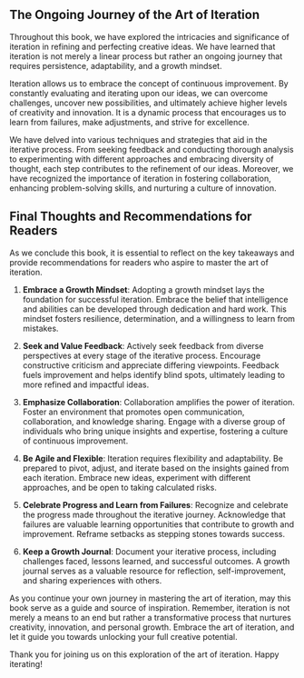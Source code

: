 

The Ongoing Journey of the Art of Iteration
-------------------------------------------

Throughout this book, we have explored the intricacies and significance of iteration in refining and perfecting creative ideas. We have learned that iteration is not merely a linear process but rather an ongoing journey that requires persistence, adaptability, and a growth mindset.

Iteration allows us to embrace the concept of continuous improvement. By constantly evaluating and iterating upon our ideas, we can overcome challenges, uncover new possibilities, and ultimately achieve higher levels of creativity and innovation. It is a dynamic process that encourages us to learn from failures, make adjustments, and strive for excellence.

We have delved into various techniques and strategies that aid in the iterative process. From seeking feedback and conducting thorough analysis to experimenting with different approaches and embracing diversity of thought, each step contributes to the refinement of our ideas. Moreover, we have recognized the importance of iteration in fostering collaboration, enhancing problem-solving skills, and nurturing a culture of innovation.

Final Thoughts and Recommendations for Readers
----------------------------------------------

As we conclude this book, it is essential to reflect on the key takeaways and provide recommendations for readers who aspire to master the art of iteration.

1. **Embrace a Growth Mindset**: Adopting a growth mindset lays the foundation for successful iteration. Embrace the belief that intelligence and abilities can be developed through dedication and hard work. This mindset fosters resilience, determination, and a willingness to learn from mistakes.

2. **Seek and Value Feedback**: Actively seek feedback from diverse perspectives at every stage of the iterative process. Encourage constructive criticism and appreciate differing viewpoints. Feedback fuels improvement and helps identify blind spots, ultimately leading to more refined and impactful ideas.

3. **Emphasize Collaboration**: Collaboration amplifies the power of iteration. Foster an environment that promotes open communication, collaboration, and knowledge sharing. Engage with a diverse group of individuals who bring unique insights and expertise, fostering a culture of continuous improvement.

4. **Be Agile and Flexible**: Iteration requires flexibility and adaptability. Be prepared to pivot, adjust, and iterate based on the insights gained from each iteration. Embrace new ideas, experiment with different approaches, and be open to taking calculated risks.

5. **Celebrate Progress and Learn from Failures**: Recognize and celebrate the progress made throughout the iterative journey. Acknowledge that failures are valuable learning opportunities that contribute to growth and improvement. Reframe setbacks as stepping stones towards success.

6. **Keep a Growth Journal**: Document your iterative process, including challenges faced, lessons learned, and successful outcomes. A growth journal serves as a valuable resource for reflection, self-improvement, and sharing experiences with others.

As you continue your own journey in mastering the art of iteration, may this book serve as a guide and source of inspiration. Remember, iteration is not merely a means to an end but rather a transformative process that nurtures creativity, innovation, and personal growth. Embrace the art of iteration, and let it guide you towards unlocking your full creative potential.

Thank you for joining us on this exploration of the art of iteration. Happy iterating!